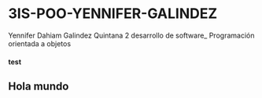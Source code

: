 # 3IS-POO-YENNIFER-GALINDEZ
Yennifer Dahiam Galindez Quintana 2 desarrollo de software_ Programación orientada a objetos 
#### test 
## Hola mundo
